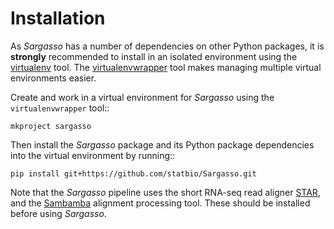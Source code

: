 Installation
============

As *Sargasso* has a number of dependencies on other Python packages, it is **strongly** recommended to install in an isolated environment using the [virtualenv](http://virtualenv.readthedocs.org/en/latest/index.html) tool. The [virtualenvwrapper](http://virtualenvwrapper.readthedocs.org/en/latest/install.html) tool makes managing multiple virtual environments easier.

Create and work in a virtual environment for *Sargasso* using the ``virtualenvwrapper`` tool::

    mkproject sargasso

Then install the *Sargasso* package and its Python package dependencies into the virtual environment by running::

    pip install git+https://github.com/statbio/Sargasso.git
    
Note that the *Sargasso* pipeline uses the short RNA-seq read aligner [STAR](https://github.com/alexdobin/STAR), and the [Sambamba](http://lomereiter.github.io/sambamba/) alignment processing tool. These should be installed before using *Sargasso*.
